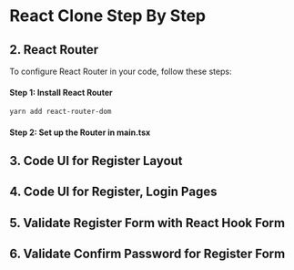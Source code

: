 # React Clone Step By Step

## 2. React Router

To configure React Router in your code, follow these steps:

#### Step 1: Install React Router

```bash
yarn add react-router-dom
```

#### Step 2: Set up the Router in main.tsx

## 3. Code UI for Register Layout

## 4. Code UI for Register, Login Pages

## 5. Validate Register Form with React Hook Form

## 6. Validate Confirm Password for Register Form

